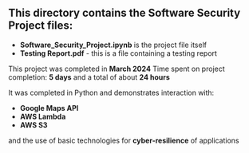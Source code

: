 ## This directory contains the Software Security Project files:
*  **Software_Security_Project.ipynb** is the project file itself
*  **Testing Report.pdf** - this is a file containing a testing report


This project was completed in **March 2024**
Time spent on project completion: **5 days** and a total of about **24 hours**

It was completed in Python and demonstrates interaction with: 
*  **Google Maps API**
*  **AWS Lambda** 
*  **AWS S3** 

and the use of basic technologies for **cyber-resilience** of applications

